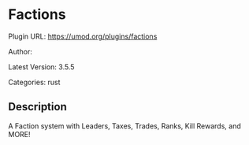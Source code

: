 # Factions

Plugin URL: https://umod.org/plugins/factions

Author: 

Latest Version: 3.5.5

Categories: rust

## Description

A Faction system with Leaders, Taxes, Trades, Ranks, Kill Rewards, and MORE!
